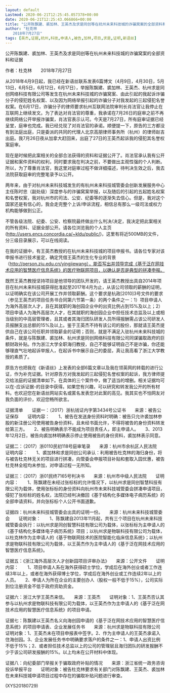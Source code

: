 ```yaml
---
layout: default
Lastmod: 2020-06-21T12:25:45.057378+00:00
date: 2020-06-21T12:25:43.066866+00:00
title: "公开陈飘建、裘加林、王英杰及求是同创等在杭州未来科技城的诈骗窝案的全部资料和证据"
author: "杜克林
　　2018年7月27日"
tags: [英杰,证据,杭州,科技,申请人,被告,加林,项目,求是,证明,新语丝]
---
```


公开陈飘建、裘加林、王英杰及求是同创等在杭州未来科技城的诈骗窝案的全部资料和证据

作者：杜克林　　2018年7月27日

从2018年4月9日起，我已经在新语丝联系发表6篇博文（4月9日，4月30日，5月13日，6月5日，6月12日，6月17日），举报陈飘建、裘加林、王英杰、杭州求是同创网络科技有限公司等发生在杭州未来科技城的诈骗窝案、由此引起的我起诉诈骗分子的侵犯姓名权案、以及因为网络举报引起的诈骗分子对我发起的三起侵犯名誉权案。在6月17日，诈骗分子的律师要求杭州互联网法院审判长肖法官让我停止在互联网上继续发文。为了表达对肖法官的尊重，我承诺在7月26日的庭审之前不再继续网络公开举报诈骗案，肖法官表示认可。今天是7月27日，所有庭审证据已经呈堂，庭审也完成。我已经兑现了对肖法官的承诺。顺便提一下，原告的三方都没有到法庭出庭，只是委派的共同的代理人北京高朋律师事务所（杭州）的律师赵吉出庭。我7月26日夜从加拿大赶回来，出庭了27日的王英杰起诉我的侵犯其名誉权案庭审。

现在是时候把此案相关的全部合法获得的资料和证据公开了。肖法官承认我有公开证据和案件资料的权利，同时要求我在判决之前，不要做出主观性强的个人判断。所以，为了尊重肖法官，我这里对庭审过程不做详细描述，待判决生效之后，我去法院获取庭审的完整笔录予以公开。

两年来，由于对杭州未来科技城发生的有杭州未来科技城管委会创新发展服务中心主任陈时忠（副处级）深度参与的诈骗窝案举报，以及随后的引起的五起姓名权案和名誉权案，我对杭州市的司法、公安、纪委等的逐渐失去信心。但是，我对这个国家还是有信心的，我会走完整个上诉/申诉流程，相信总有那么一级司法或权力机构能够做到公正。

不管各级法院、纪委、公安、检察院最终做出什么判决/决定，我决定把此案相关的所有资料、证据全部公开。请各位浏览我的个人主页 (http://users.encs.concordia.ca/~kldu/public/)，这里有将近500MB的文件，分三级目录展示，可以在线阅读。

在我的证据中，有王英杰教授的在杭州未来科技城的项目申报书。请各位专家对该申报书进行技术鉴定，确定凭借王英杰的生化专业的背景（http://person.zju.edu.cn/yingjiewang），能否写出并领导完成《基于泛在网技术应用的智慧医疗信息系统》的医疗物联网项目，以确认是否是典型的拼凑申报。

既然王英杰教授坚持项目是他领导的团队开发的，请王英杰教授出具自2014年项目在杭州未来科技城获得批准起至2017年4月为止，从该公司领取的薪酬的证明，以证明确实在该公司开展工作并领取薪酬。这个要求是杭政[2010]3号文件的要求（参见王英杰的项目任务书合同第六节第一条）的两个条件之一：1）项目申请人为海外高层次人才，且在其就职的海创园企业中的出资比例占到15%及以上；2）项目申请人为海外高层次人才，在其就职的海创园企业中担任技术总监及以上或相当级别的中高层管理者，且其或者其海归团队研发人员所得报酬需占该公司研发人员报酬支出总额的15%及以上。鉴于王英杰不持有该公司的股份，那就请王英杰提供自己在该公司任职并领取薪金的证明；否则，就是不满足入驻杭州未来科技城的条件，就是与陈飘建、裘加林、杭州求是同创网络科技有限公司同谋骗取政府的巨额财政补贴。作为浙江大学全职海归教授，自己不能够证明自己不是诈骗，你还能够理直气壮地起诉举报人，在起诉书中展示自己的委屈，真让我高看了浙江大学教授的素质了。

原告方也把我在《新语丝》上发表的全部6篇文章以及我在领英网的转载的进行公证，作为补充证据。针对原告方对我发起的三起侵犯名誉权案的起诉，我方律师提交给法庭的证据清单如下。在具体的三个案件中，做了适当的增删。相关证据均可以在-应诉证据-的目录中获得。如果您有兴趣，可以研究和转发我公开的所有材料。也欢迎您在新语丝网站实名或匿名发表您对此案的高见。我其实也不怕网友对我负面的评价，欢迎您畅所欲言。

证据清单　　证据一：（2017）浙杭钱证内字第3434号公证书　　来源：被告公证保存　　证明内容：　　1、被告在发送身份资料时明确：被告只允许裘加林参股的新注册公司使用被告身份资料，且未经书面允许，不得将被告的身份资料转发给第三方。　　2、被告明确表示不能成为项目责任人，即主申请人。　　3、2013年12月2日，被告向裘加林明确表示停止使用被告的身份资料，裘加林表示同意。

证据二：（2017）浙0110民初118号庭审笔录　　来源：杭州市余杭区人民法院　　证明内容：　　1、裘加林和求是同创公司承认：利用被告杜克林的海归身份，将与被告杜克林无关的项目进行拼凑，向管委会申报项目补贴和套取入园优惠，被告杜克林全程均未参加，对申请过程一无所知。

证据三：（2017）浙01民终7165号判决书　　来源：杭州市中级人民法院　　证明内容：　　1、陈飘建在未经过张标标的允许情况下，以杭州求是同创智慧科技有限公司为载体，使用张标标的身份资料向杭州市未来科技城管委会拼凑申请项目，侵犯了张标标的姓名权，法院已经判决撤回《基于结构化多媒体电子病历系统》的全部申请资料，并向张标标个人公开书面道歉。

证据四：杭州未来科技城管委会出具的证明一份。　　来源：杭州未来科技城管委会　　证明对象：　　1、陈飘建自2013年11月起，共有三个项目在杭州未来科技城管委会执行：以杭州求是同创智慧科技有限公司为载体，以张标标为主申请人的《基于结构化多媒体电子病历系统》项目；以杭州求是物联科技有限公司为载体，以杜克林作为主申请人的《基于物联网技术的医院智能化临床信息系统》；以杭州求是物联科技有限公司为载体，以王英杰作为主申请人的《基于泛在网技术应用的智慧医疗信息系统》。

证据五：《浙江海外高层次人才创新园项目评审办法》　　来源：公开文件　　证明内容：　　1、项目申请人系在海外获得硕士学位，学成后在海外创业或者工作连续3年以上，或者在海外获得博士学位，学成后在海外创业或工作连续2年以上的人员。　　2、申请人为所在企业的主要创办人（股权一般不低于15%），公司实际到位注册资金不低于政府资助资金。

证据六：浙江大学王英杰来信。　　来源：王英杰　　证明对象：1、王英杰否认其参与以杭州求是物联科技有限公司为载体，以王英杰作为主申请人的《基于泛在网技术应用的智慧医疗信息系统》的项目申请。

证据七：陈飘建以王英杰名义向海创园申请的《基于泛在网技术应用的智慧医疗信息系统》的项目申请表、企业发展任务书　　来源：杭州求是物联科技有限公司　　证明对象：1、王英杰未在项目申报表中签字。2、作为主申请人的王英杰承诺入住海创园。3、企业发展任务书中明确要求落户的条件之一：1、申请人出资比例不低于15%；2、或者担任技术总监以上的公司的管理层且海归团队的研发报酬不少于该公司研发报酬的15%。以上均未在公开材料中体现。

证据八：向纪委部门举报关于骗取政府补贴的情况　　来源：浙江省统一政务咨询投诉举报平台　　证明对象：被告杜克林要求有关部门对陈飘建、王英杰、裘加林在未来科技城申请项目过程中存在的骗取补贴问题进行审查。

(XYS20180729)


